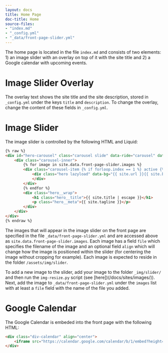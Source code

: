 ```yaml
---
layout: docs
title: Home Page
doc-title: Home
source-files:
- "index.md"
- "_config.yml"
- "_data/front-page-slider.yml"
---
```


The home page is located in the file `index.md` and consists of two elements: 1) an image slider with an overlay on top of it with the site title and 2) a Google calendar with upcoming events.

# Image Slider Overlay

The overlay text shows the site title and the site description, stored in `_config.yml` under the keys `title` and `description`. To change the overlay, change the content of these fields in `_config.yml`.

# Image Slider

The image slider is controlled by the following HTML and Liquid:
```html
{% raw %}
<div id="hero-carousel" class="carousel slide" data-ride="carousel" data-pause="false" data-interval="7000">
    <div class="carousel-inner">
        {% for image in site.data.front-page-slider.images %}
        <div class="carousel-item {% if forloop.index == 1 %} active {% endif %}">
            <div class="hero lazyload" data-bg="{{ site.url }}{{ site.baseurl }}/assets/img/slider/{{ image.file }}" {% if image.align %}style="background-position: {{ image.align }};"{% endif %}> 
            </div>
        </div>
        {% endfor %}
        <div class="hero__wrap">
            <h1 class="hero__title">{{ site.title | escape }}</h1>
            <p class="hero__meta">{{ site.tagline }}</p>
        </div>
    </div>
</div>
{% endraw %}
```

The images that will appear in the image slider on the front page are specified in the file `_data/front-page-slider.yml` and are accessed above as `site.data.front-page-slider.images`. Each image has a field `file` which specifies the filename of the image and an optional field `align` which will change how the image is positioned within the slider (for centering the image without cropping for example). Each image is expected to reside in the folder `/assets/img/slider`. 

To add a new image to the slider, add your image to the folder `_img/slider/` and then run the `img-resize.py` script (see [here])(/docs/sites/images/)). Next, add the image to `_data/front-page-slider.yml` under the `images` list with at least a `file` field with the name of the file you added.

# Google Calendar

The Google Calendar is embeded into the front page with the following HTML:

```html
<div class="div-calendar" align="center">
    <iframe src="https://calendar.google.com/calendar/b/1/embed?height=600&amp;wkst=1&amp;bgcolor=%23FFFFFF&amp;src=virginia.edu_2n5ng0l77qnkib1b4o731sb6ag%40group.calendar.google.com&amp;color=%232952A3&amp;ctz=America%2FNew_York" style="border-width:0" width="800" height="600" frameborder="0" scrolling="no"></iframe> 
</div>
```
